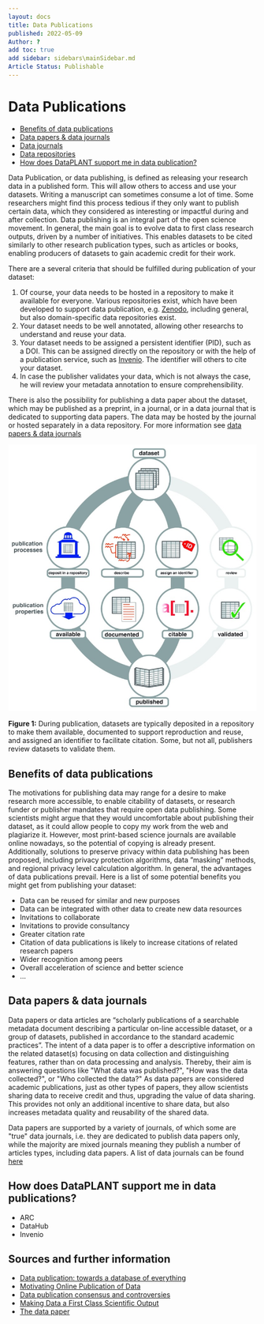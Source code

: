```yaml
---
layout: docs
title: Data Publications
published: 2022-05-09
Author: ?
add toc: true
add sidebar: sidebars\mainSidebar.md
Article Status: Publishable
---
```


# Data Publications
- [Benefits of data publications](#Benefits-of-data-publications)
- [Data papers & data journals](#Data-papers-&-data-journals)
- [Data journals](#Data-journals)
- [Data repositories](#Data-repositories)
- [How does DataPLANT support me in data publication?](#How-does-DataPLANT-support-me-in-data-publications?)



Data Publication, or data publishing, is defined as releasing your research data in a published form. This will allow others to access and use your datasets. Writing a manuscript can sometimes consume a lot of time. Some researchers might find this process tedious if they only want to publish certain data, which they considered as interesting or impactful during and after collection. Data publishing is an integral part of the open science movement. In general, the main goal is to evolve data to first class research outputs, driven by a number of initiatives. This enables datasets to be cited similarly to other research publication types, such as articles or books, enabling producers of datasets to gain academic credit for their work.

There are a several criteria that should be fulfilled during publication of your dataset:
1. Of course, your data needs to be hosted in a repository to make it available for everyone. Various repositories exist, which have  been developed to support data publication, e.g. [Zenodo](https://zenodo.org/), including general, but also domain-specific data repositories exist.
2. Your dataset needs to be well annotated, allowing other researchs to understand and reuse your data. 
3. Your dataset needs to be assigned a persistent identifier (PID), such as a DOI. This can be assigned directly on the repository or with the help of a publication service, such as [Invenio](https://inveniosoftware.org/products/rdm/). The identifier will others to cite your dataset.
4. In case the publisher validates your data, which is not always the case, he will review your metadata annotation to ensure comprehensibility.

There is also the possibility for publishing a data paper about the dataset, which may be published as a preprint, in a journal, or in a data journal that is dedicated to supporting data papers. The data may be hosted by the journal or hosted separately in a data repository. For more information see [data papers & data journals](#Data-papers-&-data-journals)

![Data publishing](tileshop.jpg)

**Figure 1:** During publication, datasets are typically deposited in a repository to make them available, documented to support reproduction and reuse, and assigned an identifier to facilitate citation. Some, but not all, publishers review datasets to validate them.


## Benefits of data publications
The motivations for publishing data may range for a desire to make research more accessible, to enable citability of datasets, or research funder or publisher mandates that require open data publishing. Some scientists might argue that they would uncomfortable about publishing their dataset, as it could allow people to copy my work from the web and plagiarize it. However, most print-based science journals are available online nowadays, so the potential of copying is already present. Additionally, solutions to preserve privacy within data publishing has been proposed, including privacy protection algorithms, data ”masking” methods, and regional privacy level calculation algorithm. 
In general, the advantages of data publications prevail. Here is a list of some potential benefits you might get from publishing your dataset:
- Data can be reused for similar and new purposes
- Data can be integrated with other data to create new data resources
- Invitations to collaborate
- Invitations to provide consultancy
- Greater citation rate
- Citation of data publications is likely to increase citations of related research papers
- Wider recognition among peers
- Overall acceleration of science and better science
- ... 

## Data papers & data journals
Data papers or data articles are “scholarly publications of a searchable metadata document describing a particular on-line accessible dataset, or a group of datasets, published in accordance to the standard academic practices”. The intent of a data paper is to offer a descriptive information on the related dataset(s) focusing on data collection and distinguishing features, rather than on data processing and analysis. Thereby, their aim is answering questions like "What data was published?", "How was the data collected?", or "Who collected the data?" As data papers are considered academic publications, just as other types of papers, they allow scientists sharing data to receive credit and thus, upgrading the value of data sharing. This provides not only an additional incentive to share data, but also increases metadata quality and reusability of the shared data.

Data papers are supported by a variety of journals, of which some are "true" data journals, i.e. they are dedicated to publish data papers only, while the majority are mixed journals meaning they publish a number of articles types, including data papers. A list of data journals can be found [here](https://www.researchdata.uni-jena.de/en/information/data-publication) 


## How does DataPLANT support me in data publications?
- ARC
- DataHub
- Invenio

## Sources and further information
- [Data publication: towards a database of everything](https://doi.org/10.1186/1756-0500-2-113)
- [Motivating Online Publication of Data](https://doi.org/10.1525/bio.2009.59.5.9)
- [Data publication consensus and controversies](https://dx.doi.org/10.12688%2Ff1000research.3979.3)
- [Making Data a First Class Scientific Output](https://doi.org/10.2218/ijdc.v7i1.218)
- [The data paper](https://dx.doi.org/10.1186%2F1471-2105-12-S15-S2)